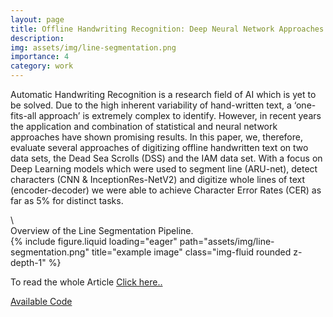 ```yaml
---
layout: page
title: Offline Handwriting Recognition: Deep Neural Network Approaches
description: 
img: assets/img/line-segmentation.png
importance: 4
category: work
---
```


Automatic Handwriting Recognition is a research field of AI which is yet to be solved. Due to the high inherent variability of hand-written text, a ‘one-fits-all approach’ is extremely complex to identify. However, in recent years the application and combination of statistical and neural network approaches have shown promising results. In this
paper, we, therefore, evaluate several approaches of digitizing offline handwritten text on two data sets, the Dead Sea Scrolls (DSS) and the IAM data set. With a focus on Deep Learning models which were used to segment line (ARU-net), detect characters (CNN & InceptionRes-NetV2) and digitize whole lines of text (encoder-decoder) we were able to achieve Character Error Rates (CER) as far as 5% for distinct tasks.

<!-- 
<div class="row">
    <div class="col-sm mt-3 mt-md-0">
        {% include figure.liquid loading="eager" path="assets/img/1.jpg" title="example image" class="img-fluid rounded z-depth-1" %}
    </div>
    <div class="col-sm mt-3 mt-md-0">
        {% include figure.liquid loading="eager" path="assets/img/3.jpg" title="example image" class="img-fluid rounded z-depth-1" %}
    </div>
    <div class="col-sm mt-3 mt-md-0">
        {% include figure.liquid loading="eager" path="assets/img/5.jpg" title="example image" class="img-fluid rounded z-depth-1" %}
    </div>
</div> -->\

<div class="caption">
    Overview of the Line Segmentation Pipeline.
</div>
<div class="row">
    <div class="col-sm mt-3 mt-md-0">
        {% include figure.liquid loading="eager" path="assets/img/line-segmentation.png" title="example image" class="img-fluid rounded z-depth-1" %}
    </div>
</div>


<!-- <div class="row justify-content-sm-center">
    <div class="col-sm-8 mt-3 mt-md-0">
        {% include figure.liquid path="assets/img/6.jpg" title="example image" class="img-fluid rounded z-depth-1" %}
    </div>
    <div class="col-sm-4 mt-3 mt-md-0">
        {% include figure.liquid path="assets/img/11.jpg" title="example image" class="img-fluid rounded z-depth-1" %}
    </div>
</div>
<div class="caption">
    You can also have artistically styled 2/3 + 1/3 images, like these.
</div> -->


<!-- The code is simple.
Just wrap your images with `<div class="col-sm">` and place them inside `<div class="row">` (read more about the <a href="https://getbootstrap.com/docs/4.4/layout/grid/">Bootstrap Grid</a> system).
To make images responsive, add `img-fluid` class to each; for rounded corners and shadows use `rounded` and `z-depth-1` classes.
Here's the code for the last row of images above: -->

<!-- 
{% raw %}

```html
<div class="row justify-content-sm-center">
  <div class="col-sm-8 mt-3 mt-md-0">
    {% include figure.liquid path="assets/img/6.jpg" title="example image" class="img-fluid rounded z-depth-1" %}
  </div>
  <div class="col-sm-4 mt-3 mt-md-0">
    {% include figure.liquid path="assets/img/11.jpg" title="example image" class="img-fluid rounded z-depth-1" %}
  </div>
</div>
``` 

{% endraw %}
-->
To read the whole Article <a href="https://drive.google.com/file/d/1ZLKMhI-aQS9EtKKoM961NYxakvSpPV6d/view?usp=sharing"> Click here.. </a>

<a href="https://github.com/shantanu778/hand_written_recognition_task_12"> Available Code </a>
